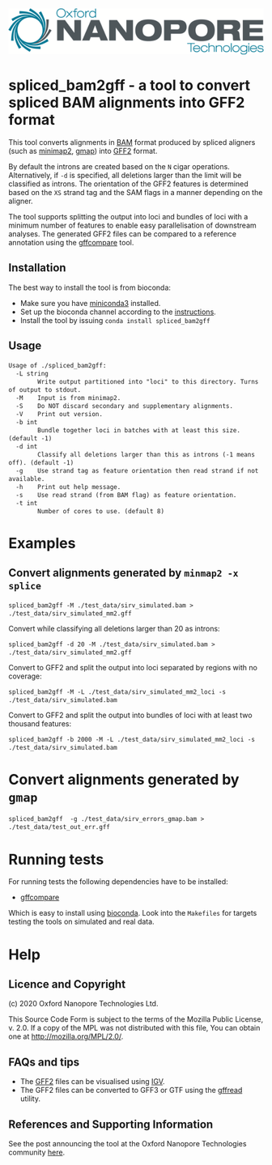 ![ONT_logo](/ONT_logo.png)
-----------------------------

spliced_bam2gff - a tool to convert spliced BAM alignments into GFF2 format
===========================================================================

This tool converts alignments in [BAM](https://samtools.github.io/hts-specs/SAMv1.pdf) format produced by spliced aligners (such as [minimap2](https://github.com/lh3/minimap2), [gmap](http://research-pub.gene.com/gmap)) into [GFF2](https://www.ensembl.org/info/website/upload/gff.html) format.

By default the introns are created based on the `N` cigar operations. Alternatively, if `-d` is specified, all deletions larger than the limit will be classified as introns.
The orientation of the GFF2 features is determined based on the `XS` strand tag and the SAM flags in a manner depending on the aligner.

The tool supports splitting the output into loci and bundles of loci with a minimum number of features to enable easy parallelisation of downstream analyses.
The generated GFF2 files can be compared to a reference annotation using the [gffcompare](https://github.com/gpertea/gffcompare) tool.

## Installation

The best way to install the tool is from bioconda:

- Make sure you have [miniconda3](https://docs.conda.io/en/latest/miniconda.html) installed.
- Set up the bioconda channel according to the [instructions](://bioconda.github.io/user/install.html).
- Install the tool by issuing `conda install spliced_bam2gff`

## Usage

```
Usage of ./spliced_bam2gff:
  -L string
        Write output partitioned into "loci" to this directory. Turns of output to stdout.
  -M    Input is from minimap2.
  -S    Do NOT discard secondary and supplementary alignments.
  -V    Print out version.
  -b int
        Bundle together loci in batches with at least this size. (default -1)
  -d int
        Classify all deletions larger than this as introns (-1 means off). (default -1)
  -g    Use strand tag as feature orientation then read strand if not available.
  -h    Print out help message.
  -s    Use read strand (from BAM flag) as feature orientation.
  -t int
        Number of cores to use. (default 8)
```

Examples
========

## Convert alignments generated by `minmap2 -x splice`

```
spliced_bam2gff -M ./test_data/sirv_simulated.bam > ./test_data/sirv_simulated_mm2.gff
```

Convert while classifying all deletions larger than 20 as introns:
```
spliced_bam2gff -d 20 -M ./test_data/sirv_simulated.bam > ./test_data/sirv_simulated_mm2.gff
```

Convert to GFF2 and split the output into loci separated by regions with no coverage:
```
spliced_bam2gff -M -L ./test_data/sirv_simulated_mm2_loci -s ./test_data/sirv_simulated.bam
```

Convert to GFF2 and split the output into bundles of loci with at least two thousand features:
```
spliced_bam2gff -b 2000 -M -L ./test_data/sirv_simulated_mm2_loci -s ./test_data/sirv_simulated.bam
```

# Convert alignments generated by `gmap`

```
spliced_bam2gff  -g ./test_data/sirv_errors_gmap.bam > ./test_data/test_out_err.gff
```

Running tests
============

For running tests the following dependencies have to be installed:

- [gffcompare](https://github.com/gpertea/gffcompare)

Which is easy to install using [bioconda](https://bioconda.github.io). 
Look into the `Makefiles` for targets testing the tools on simulated and real data.

Help
====

## Licence and Copyright

(c) 2020 Oxford Nanopore Technologies Ltd.

This Source Code Form is subject to the terms of the Mozilla Public
License, v. 2.0. If a copy of the MPL was not distributed with this
file, You can obtain one at http://mozilla.org/MPL/2.0/.

## FAQs and tips

- The [GFF2](https://www.ensembl.org/info/website/upload/gff.html) files can be visualised using [IGV](http://software.broadinstitute.org/software/igv).
- The GFF2 files can be converted to GFF3 or GTF using the [gffread](https://bioconda.github.io/recipes/gffread/README.html) utility.

## References and Supporting Information

See the post announcing the tool at the Oxford Nanopore Technologies community [here](https://community.nanoporetech.com/posts/new-transcriptomics-analys).
